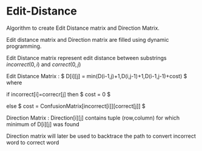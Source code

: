 # Edit-Distance
Algorithm to create Edit Distance matrix and Direction Matrix.

Edit distance matrix and Direction matrix are filled using dynamic programming.

Edit Distance matrix represent edit distance between substrings $incorrect(0,i)$ and $correct(0,j)$

Edit Distance Matrix : $ D[i][j] = min(D(i-1,j)+1,D(i,j-1)+1,D(i-1,j-1)+cost) $ where

if incorrect[i]=correcr[j] then $ cost = 0 $

else $ cost = ConfusionMatrix[incorrect[i]][correct[j]] $

Direction Matrix : Direction[i][j] contains tuple (row,column) for which minimum of D[i][j] was found

Direction matrix will later be used to backtrace the path to convert incorrect word to correct word
